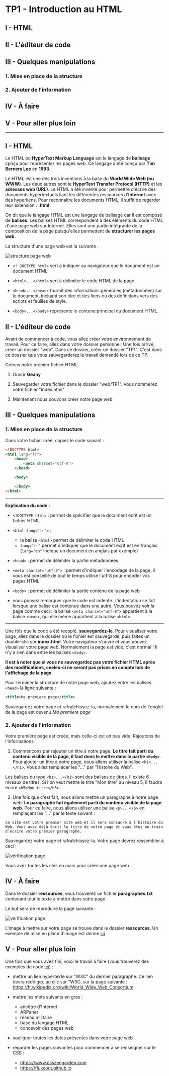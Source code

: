 # TP1 - Introduction au HTML

## I - HTML

## II - L'éditeur de code

## III - Quelques manipulations
### 1. Mise en place de la structure
### 2. Ajouter de l'information

## IV - À faire

## V - Pour aller plus loin

---

## I - HTML

Le HTML ou **HyperText Markup Language** est le langage de **balisage** cpnçu pour représenter les pages web. Ce langage a été conçu par **Tim Berners Lee** en **1993**.

Le HTML est une des trois inventions à la base du **World Wide Web (ou WWW)**. Les deux autres sont le **HyperText Transfer Protocol (HTTP)** et les **adresses web (URL)**. Le HTML a été inventé pour permettre d'écrire des documents hypertextuels liant les différentes ressources d'**Internet** avec des hyperliens. Pour reconnaître les documents HTML, il suffit de regarder leur extension : **.html**.

On dit que le langage HTML est une langage de balisage car il est composé de **balises**. Les balises HTML correspondent à des éléments du code HTML d'une page web sur Internet. Elles sont une partie intégrante de la composition de la page puisqu'elles permettent de **structurer les pages web**.

La structure d'une page web est la suivante :

![structure page web](https://github.com/mtellene/NSI/tree/main/PREMIERE/12_WEB/TP1/asset/structure_page_html.png)

- ```<! DOCTYPE html>``` sert à indiquer au navigateur que le document est un document HTML

- ```<html>...</html>``` sert à délimiter le code HTML de la page

- ```<head>...</head>``` fournit des informations générales (métadonnées) sur le document, incluant son titre et des liens ou des définitions vers des scripts et feuilles de style.

- ```<body>...</body>``` représente le contenu principal du document HTML. 


## II - L'éditeur de code

Avant de commencer à code, vous allez créer votre environnement de travail. Pour ce faire, allez dans votre dossier personnel. Une fois arrivé, créer un dossier "web". Dans ce dossier, créer un dossier "TP1". C'est dans ce dossier que vous sauvegarderez le travail demandé lors de ce TP.

Créons notre premier fichier HTML.

1. Ouvrir **Geany**

2. Sauvegarder votre fichier dans le dossier "web/TP1". Vous nommerez votre fichier "index.html"

3. Maintenant nous pouvons créer notre page web

## III - Quelques manipulations


### 1. Mise en place de la structure

Dans votre fichier créé, copiez le code suivant :

```html
<!DOCTYPE html>
<html lang="fr">
    <head>
        <meta charset="utf-8">
    </head>

    <body>

    </body>
</html>
```

---

**Explication du code :**

-  ```<!DOCTYPE html>``` : permet de spécifier que le document écrit est un fichier HTML

-  ```<html lang="fr">``` :
    - la balise ```<html>``` permet de délimiter le code HTML
    - ```lang="fr"``` permet d'indiquer que le document écrit est en français (```lang="en"``` indique un document en anglais par exemple)

-  ```<head>``` : permet de délimiter la partie métadonnées

-  ```<meta charset="utf-8">``` : permet d'indiquer l'encodage de la page, il vous est conseillé de tout le temps utilise l'utf-8 pour encoder vos pages HTML

-  ```<body>``` : permet de délimiter la partie contenu de la page web

- vous pouvez remarquer que le code est indenté. L'indentation se fait lorsque une balise est contenue dans une autre. Vous pouvez voir la page comme ceci : la balise ```<meta charset="utf-8">``` appartient à la balise ```<head>```, qui elle même appartient à la balise ```<html>```.

---

Une fois que le code a été recopié, **sauvegardez-le**. Pour visualiser votre page, allez dans le dossier où le fichier est sauvegardé, puis faites un double-clic sur **index.html**. Votre navigateur s'ouvre et vous pouvez visualiser votre page web. Normalement la page est vide, c'est normal ! Il n'y a rien dans entre les balises ```<body>```.

**Il est à noter que si vous ne sauvegardez pas votre fichier HTML après des modifications, ceeles-ci ne seront pas prises en compte lors de l'affichage de la page**.

Pour terminer la structure de notre page web, ajoutez entre les balises ```<head>``` la ligne suivante :

```html
<title>Ma premiere page</title>
```

Sauvegardez votre page et rafraîchissez-la, normalement le nom de l'onglet de la page est devenu *Ma premiere page*


### 2. Ajouter de l'information

Votre première page est créée, mais celle-ci est un peu vide. Rajoutons de l'informations

1. Commençons par rajouter un titre à notre page. **Le titre fait parti du contenu visible de la page, il faut donc le mettre dans le partie ```<body>```**. Pour ajouter un titre à notre page, nous allons utiliser la balise ```<h1>...</h1>```. Vous allez remplacer les "..." par "Histoire du Web".

Les balises du type ```<h1>...</h1>``` sont des balises de titres. Il existe 6 niveaux de titres. Si l'on veut mettre le titre "Mon titre" au niveau 5, il faudra écrire ```<h5>Mon titre</h5>```.

2. Une fois que c'est fait, nous allons mettre un paragraphe à notre page web. **Le paragraphe fait également parti du contenu visible de la page web**. Pour ce faire, nous allons utiliser une balise ```<p>...</p>``` en remplaçant les "..." par le texte suivant :

```text
Ce site est votre premier site web et il sera consacré à l'histoire du Web. Vous avez déjà écrit le titre de votre page et vous êtes en train d'écrire votre premier paragraphe.
```

Sauvegardez votre page et rafraîchissez-la. Votre page devrez ressembler à ceci :

![vérification page](https://github.com/mtellene/NSI/tree/main/PREMIERE/12_WEB/TP1/asset/check_page_titre.png)

Vous avez toutes les clés en main pour créer une page web

## IV - À faire

Dans le dossier **ressources**, vous trouverez un fichier **paragraphes.txt** contenant tout le texte à mettre dans votre page.

Le but sera de reproduire la page suivante :

![vérification page](https://github.com/mtellene/NSI/tree/main/PREMIERE/12_WEB/TP1/asset/resultat_final.png)

L'image à mettre sur votre page se trouve dans le dossier **ressources**. Un exemple de mise en place d'image est donné [ici](https://github.com/mtellene/NSI/tree/main/PREMIERE/12_WEB/ressources/image.html)


## V - Pour aller plus loin

Une fois que vous avez fini, voici le travail à faire (vous trouverez des exemples de code [ici](https://github.com/mtellene/NSI/tree/main/PREMIERE/12_WEB/ressources)) :

- mettre un lien hypertexte sur "W3C" du dernier paragraphe. Ce lien devra rediriger, au clic sur "W3C, sur la page suivante : https://fr.wikipedia.org/wiki/World_Wide_Web_Consortium

- mettre les mots suivants en gras :
    - ancêtre d'Internet
    - ARPanet
    - réseau militaire
    - base du langage HTML
    - concevoir des pages web

- souligner toutes les dates présentes dans votre page web

- regarder les pages suivantes pour commencer à se renseigner sur le CSS :
    - https://www.csszengarden.com
    - https://flukeout.github.io
